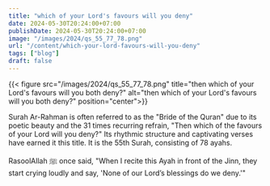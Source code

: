 ```yaml
---
title: "which of your Lord's favours will you deny"
date: 2024-05-30T20:24:00+07:00
publishDate: 2024-05-30T20:24:00+07:00
image: "/images/2024/qs_55_77_78.png"
url: "/content/which-your-lord-favours-will-you-deny"
tags: ["blog"]
draft: false
---
```


{{< figure src="/images/2024/qs_55_77_78.png" title="then which of your Lord's favours will you both deny?" alt="then which of your Lord's favours will you both deny?" position="center">}}

Surah Ar-Rahman is often referred to as the "Bride of the Quran" due to its poetic beauty and the 31 times recurring refrain, "Then which of the favours of your Lord will you deny?" Its rhythmic structure and captivating verses have earned it this title. It is the 55th Surah, consisting of 78 ayahs.

RasoolAllah ﷺ  once said, "When I recite this Ayah in front of the Jinn, they start crying loudly and say, 'None of our Lord’s blessings do we deny.'"

